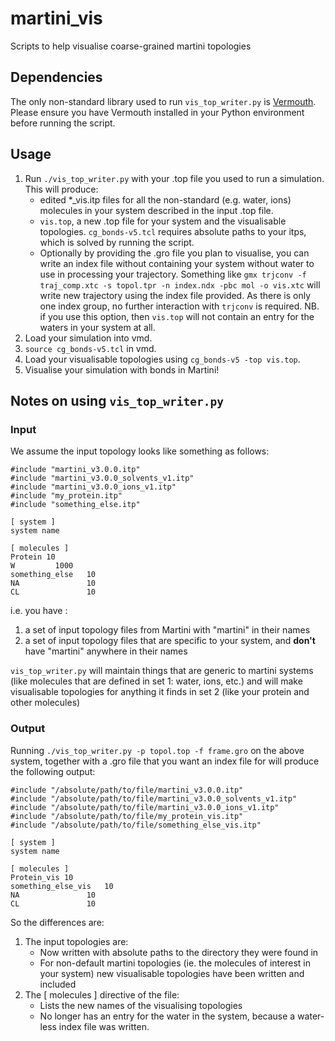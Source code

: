 # martini_vis

Scripts to help visualise coarse-grained martini topologies

## Dependencies

The only non-standard library used to run `vis_top_writer.py` is [Vermouth](https://github.com/marrink-lab/vermouth-martinize). 
Please ensure you have Vermouth installed in your Python environment before running the script.

## Usage

1) Run `./vis_top_writer.py` with your .top file you used to run a simulation. This will produce:
    * edited *_vis.itp files for all the non-standard (e.g. water, ions) molecules in your system described in the input .top file.  
    * `vis.top`, a new .top file for your system and the visualisable topologies. `cg_bonds-v5.tcl` requires absolute paths to your itps, which is solved by running the script.
    * Optionally by providing the .gro file you plan to visualise, you can write an index file without containing your system without water to use in processing your trajectory. 
   Something like `gmx trjconv -f traj_comp.xtc -s topol.tpr -n index.ndx -pbc mol -o vis.xtc` will write new trajectory using the index file provided. As there is only one index group,
   no further interaction with `trjconv` is required. NB. if you use this option, then `vis.top` will not contain an entry for the waters in your system at all.
2) Load your simulation into vmd.
3) `source cg_bonds-v5.tcl` in vmd.
4) Load your visualisable topologies using `cg_bonds-v5 -top vis.top`.
5) Visualise your simulation with bonds in Martini!

## Notes on using `vis_top_writer.py`

### Input
We assume the input topology looks like something as follows:

```
#include "martini_v3.0.0.itp"
#include "martini_v3.0.0_solvents_v1.itp"
#include "martini_v3.0.0_ions_v1.itp"
#include "my_protein.itp"
#include "something_else.itp"

[ system ]
system name

[ molecules ]
Protein 10
W         1000
something_else   10
NA               10
CL               10
```

i.e. you have :
1) a set of input topology files from Martini with "martini" in their names
2) a set of input topology files that are specific to your system, and __don't__ have "martini" anywhere in their names

`vis_top_writer.py` will maintain things that are generic to martini systems (like molecules that are defined in set 1: water, ions, etc.) and will make visualisable topologies for anything it finds in set 2 (like your protein and other molecules)

### Output

Running `./vis_top_writer.py -p topol.top -f frame.gro` on the above system, together with a .gro file that you want an index file for
will produce the following output:

```
#include "/absolute/path/to/file/martini_v3.0.0.itp"
#include "/absolute/path/to/file/martini_v3.0.0_solvents_v1.itp"
#include "/absolute/path/to/file/martini_v3.0.0_ions_v1.itp"
#include "/absolute/path/to/file/my_protein_vis.itp"
#include "/absolute/path/to/file/something_else_vis.itp"

[ system ]
system name

[ molecules ]
Protein_vis 10
something_else_vis   10
NA               10
CL               10
```
So the differences are:
1) The input topologies are:
   * Now written with absolute paths to the directory they were found in
   * For non-default martini topologies (ie. the molecules of interest in your system)
   new visualisable topologies have been written and included
2) The [ molecules ] directive of the file:
   * Lists the new names of the visualising topologies
   * No longer has an entry for the water in the system, because a water-less index file was written.

